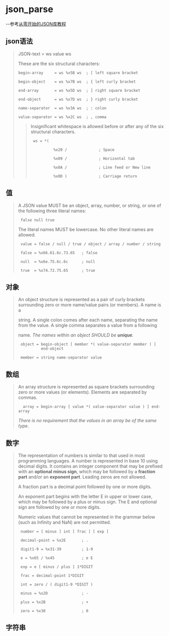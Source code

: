 # json_parse
--参考[从零开始的JSON库教程](https://github.com/miloyip/json-tutorial/)

## json语法
  > JSON-text = ws value ws
  > 
  >   These are the six structural characters:
  > 
  >     begin-array     = ws %x5B ws  ; [ left square bracket
  > 
  >     begin-object    = ws %x7B ws  ; { left curly bracket
  >
  >     end-array       = ws %x5D ws  ; ] right square bracket
  >
  >     end-object      = ws %x7D ws  ; } right curly bracket
  >
  >     name-separator  = ws %x3A ws  ; : colon
  >
  >     value-separator = ws %x2C ws  ; , comma
  >> Insignificant whitespace is allowed before or after any of the six structural characters.
  >>
  >>      ws = *(
  >>
  >>               %x20 /              ; Space
  >>
  >>               %x09 /              ; Horizontal tab
  >>
  >>               %x0A /              ; Line feed or New line
  >>
  >>               %x0D )              ; Carriage return

## 值
> A JSON value MUST be an object, array, number, or string, or one of
>   the following three literal names:
>
>      false null true
>
>   The literal names MUST be lowercase.  No other literal names are
>   allowed.
>
>      value = false / null / true / object / array / number / string
>
>      false = %x66.61.6c.73.65   ; false
>
>      null  = %x6e.75.6c.6c      ; null
>
>      true  = %x74.72.75.65      ; true

## 对象
> An object structure is represented as a pair of curly brackets
>   surrounding zero or more name/value pairs (or members).  A name is a
>
>   string.  A single colon comes after each name, separating the name
>   from the value.  A single comma separates a value from a following
>
>   name. *The names within an object SHOULD be **unique**.*
>
>      object = begin-object [ member *( value-separator member ) ]
>               end-object
>
>      member = string name-separator value

## 数组
> An array structure is represented as square brackets surrounding zero
>   or more values (or elements).  Elements are separated by commas.
>
>       array = begin-array [ value *( value-separator value ) ] end-array
>
>   *There is no requirement that the values in an array be of the same
>   type.*

## 数字
> The representation of numbers is similar to that used in most programming languages.
> A number is represented in base 10 using decimal digits.  It contains an integer component that may be
>   prefixed with an **optional minus sign**, which may be followed by a
>   **fraction part** and/or an **exponent part**.  Leading zeros are not allowed.
>
>   A fraction part is a decimal point followed by one or more digits.
>
>   An exponent part begins with the letter E in upper or lower case,
>   which may be followed by a plus or minus sign.  The E and optional
>   sign are followed by one or more digits.
>
>   Numeric values that cannot be represented in the grammar below (such as Infinity and NaN) are not permitted.
>
>      number = [ minus ] int [ frac ] [ exp ]
>
>      decimal-point = %x2E       ; .
>
>      digit1-9 = %x31-39         ; 1-9
>
>      e = %x65 / %x45            ; e E
>
>      exp = e [ minus / plus ] 1*DIGIT
>
>      frac = decimal-point 1*DIGIT
>
>      int = zero / ( digit1-9 *DIGIT )
>
>      minus = %x2D               ; -
>
>      plus = %x2B                ; +
>
>      zero = %x30                ; 0

## 字符串
